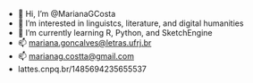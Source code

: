 - 👋 Hi, I’m @MarianaGCosta
- 👀 I’m interested in linguistcs, literature, and digital humanities
- 🌱 I’m currently learning R, Python, and SketchEngine
- 📫 mariana.goncalves@letras.ufrj.br 
- 📫 marianag.costta@gmail.com 
- lattes.cnpq.br/1485694235655537
